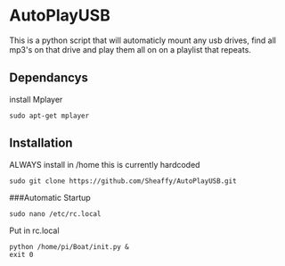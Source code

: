# AutoPlayUSB

This is a python script that will automaticly mount any usb drives, find all mp3's on that drive and play them all on on a playlist that repeats.
## Dependancys
install Mplayer
```
sudo apt-get mplayer
```

## Installation
ALWAYS install in /home this is currently hardcoded
```
sudo git clone https://github.com/Sheaffy/AutoPlayUSB.git
```

###Automatic Startup
```
sudo nano /etc/rc.local
```
Put in rc.local
```
python /home/pi/Boat/init.py &
exit 0
```
